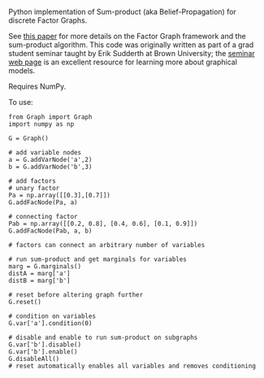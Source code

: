 Python implementation of Sum-product (aka Belief-Propagation) for discrete Factor Graphs.

See [this paper](http://www.comm.utoronto.ca/frank/papers/KFL01.pdf) for more details on the Factor Graph framework and the sum-product algorithm. This code was originally written as part of a grad student seminar taught by Erik Sudderth at Brown University; the [seminar web page](http://cs.brown.edu/courses/csci2420/) is an excellent resource for learning more about graphical models.

Requires NumPy.

To use:

    from Graph import Graph
    import numpy as np
    
    G = Graph()
    
    # add variable nodes
    a = G.addVarNode('a',2)
    b = G.addVarNode('b',3)
    
    # add factors
    # unary factor
    Pa = np.array([[0.3],[0.7]])
    G.addFacNode(Pa, a)
    
    # connecting factor
    Pab = np.array([[0.2, 0.8], [0.4, 0.6], [0.1, 0.9]])
    G.addFacNode(Pab, a, b)
    
    # factors can connect an arbitrary number of variables
    
    # run sum-product and get marginals for variables
    marg = G.marginals()
    distA = marg['a']
    distB = marg['b']
    
    # reset before altering graph further
    G.reset()
    
    # condition on variables
    G.var['a'].condition(0)
    
    # disable and enable to run sum-product on subgraphs
    G.var['b'].disable()
    G.var['b'].enable()
    G.disableAll()
    # reset automatically enables all variables and removes conditioning
